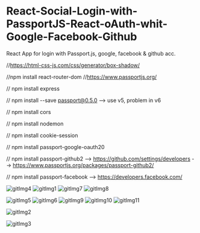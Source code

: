 # React-Social-Login-with-PassportJS-React-oAuth-whit-Google-Facebook-Github

React App for login with Passport.js, google, facebook & github acc.

//https://html-css-js.com/css/generator/box-shadow/

//npm install react-router-dom
//https://www.passportjs.org/

// npm install express

// npm install --save passport@0.5.0 --> use v5, problem in v6 

// npm install cors

// npm install nodemon

// npm install cookie-session

// npm install passport-google-oauth20

// npm install passport-github2   -->  https://github.com/settings/developers  --> https://www.passportjs.org/packages/passport-github2/ 

// npm install passport-facebook  --> https://developers.facebook.com/ 



![gitImg4](https://user-images.githubusercontent.com/73035495/201309759-92689839-eb07-4370-a448-1a44a5c782f5.jpg)
![gitImg1](https://user-images.githubusercontent.com/73035495/201308561-2075df03-08d9-40b1-a634-630d6d13646a.jpg)
![gitImg7](https://user-images.githubusercontent.com/73035495/201360823-0a9d9714-148c-496b-acbc-35457e739aea.jpg)
![gitImg8](https://user-images.githubusercontent.com/73035495/201360845-aa62ef9f-ad8c-40d5-a6bb-a4b36fb0ee56.jpg)


![gitImg5](https://user-images.githubusercontent.com/73035495/201359068-a5f12c84-dbf1-4250-a410-f9e118a541a2.jpg)
![gitImg6](https://user-images.githubusercontent.com/73035495/201359951-7eb0103b-a1df-4545-9b54-08b0e5c5c07e.jpg)
![gitImg9](https://user-images.githubusercontent.com/73035495/201367252-c6f6f023-dce4-45a2-a723-acc5dfed0cec.jpg)
![gitImg10](https://user-images.githubusercontent.com/73035495/201373157-0beebf1a-63a0-42f5-a92c-63f2d75e4956.jpg)
![gitImg11](https://user-images.githubusercontent.com/73035495/201373637-61993e98-3788-4063-9d82-9c52e6862e13.jpg)

![gitImg2](https://user-images.githubusercontent.com/73035495/201308837-85a53f66-b42e-48ca-88a2-234e48c41edc.jpg)


![gitImg3](https://user-images.githubusercontent.com/73035495/201309090-e38354d1-7bfe-4a1d-939f-5ac6adac73f7.jpg)

